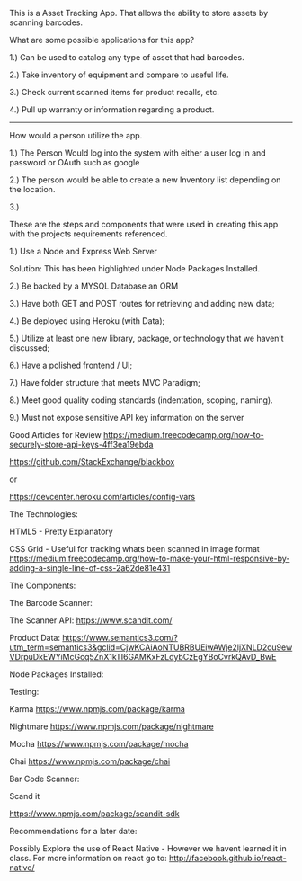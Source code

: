 
This is a Asset Tracking App. That allows the ability to store assets by scanning barcodes.

What are some possible applications for this app?

1.) Can be used to catalog any type of asset that had barcodes.

2.) Take inventory of equipment and compare to useful life.

3.) Check current scanned items for product recalls, etc.

4.) Pull up warranty or information regarding a product.

----------------------------------------------------------

How would a person utilize the app. 

1.) The Person Would log into the system with either a user log in and password or OAuth such as google

2.) The person would be able to create a new Inventory list depending on the location. 

3.) 





These are the steps and components that were used in creating this app with the projects requirements referenced.

1.) Use a Node and Express Web Server

Solution: This has been highlighted under Node Packages Installed.

2.) Be backed by a MYSQL Database an ORM

3.) Have both GET and POST routes for retrieving and adding new data;

4.) Be deployed using Heroku (with Data);

5.) Utilize at least one new library, package, or technology that we haven’t discussed;

6.) Have a polished frontend / UI;

7.) Have folder structure that meets MVC Paradigm;

8.) Meet good quality coding standards (indentation, scoping, naming).

9.) Must not expose sensitive API key information on the server

Good Articles for Review
https://medium.freecodecamp.org/how-to-securely-store-api-keys-4ff3ea19ebda

https://github.com/StackExchange/blackbox

or

https://devcenter.heroku.com/articles/config-vars

The Technologies: 

HTML5 - Pretty Explanatory

CSS Grid - Useful for tracking whats been scanned in image format 
https://medium.freecodecamp.org/how-to-make-your-html-responsive-by-adding-a-single-line-of-css-2a62de81e431


The Components:

The Barcode Scanner:

The Scanner API:
https://www.scandit.com/


Product Data:
https://www.semantics3.com/?utm_term=semantics3&gclid=CjwKCAiAoNTUBRBUEiwAWje2ljXNLD2ou9ewVDrpuDkEWYiMcGcq5ZnX1kTI6GAMKxFzLdybCzEgYBoCvrkQAvD_BwE











Node Packages Installed:

Testing:

Karma
https://www.npmjs.com/package/karma

Nightmare
https://www.npmjs.com/package/nightmare

Mocha
https://www.npmjs.com/package/mocha

Chai
https://www.npmjs.com/package/chai


Bar Code Scanner:

Scand it

https://www.npmjs.com/package/scandit-sdk








Recommendations for a later date:

Possibly Explore the use of React Native - However we havent learned it in class. For more information on react go to:
http://facebook.github.io/react-native/